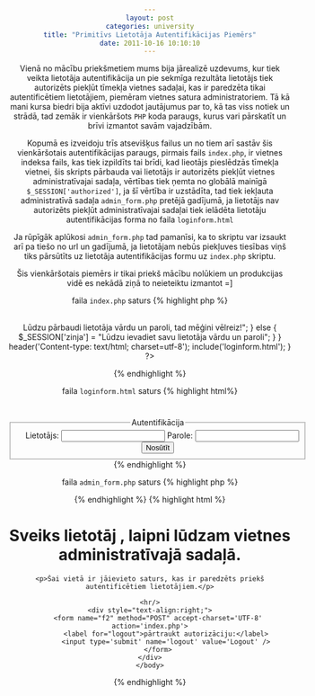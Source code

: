 ```yaml
---
layout: post
categories: university
title: "Primitīvs Lietotāja Autentifikācijas Piemērs"
date: 2011-10-16 10:10:10
---
```

Vienā no mācību priekšmetiem mums bija jārealizē uzdevums, kur tiek veikta lietotāja autentifikācija un pie sekmīga rezultāta lietotājs tiek autorizēts piekļūt tīmekļa vietnes sadaļai, kas ir paredzēta tikai autentificētiem lietotājiem, piemēram vietnes satura administratoriem. Tā kā mani kursa biedri bija aktīvi uzdodot jautājumus par to, kā tas viss notiek un strādā, tad zemāk ir vienkāršots `PHP` koda paraugs, kurus vari pārskatīt un brīvi izmantot savām vajadzībām.

Kopumā es izveidoju trīs atsevišķus failus un no tiem arī sastāv šis vienkāršotais autentifikācijas paraugs, pirmais fails `index.php`, ir vietnes indeksa fails, kas tiek izpildīts tai brīdi, kad lieotājs pieslēdzās tīmekļa vietnei, šis skripts pārbauda vai lietotājs ir autorizēts piekļūt vietnes administratīvajai sadaļa, vērtības tiek ņemta no globālā mainīgā `$_SESSION['authorized']`, ja šī vērtība ir uzstādīta, tad tiek iekļauta administratīvā sadaļa `admin_form.php` pretējā gadījumā, ja lietotājs nav autorizēts piekļūt administratīvajai sadaļai tiek ielādēta lietotāju autentifikācijas forma no faila `loginform.html`

Ja rūpīgāk aplūkosi `admin_form.php` tad pamanīsi, ka to skriptu var izsaukt arī pa tiešo no url un gadījumā, ja lietotājam nebūs piekļuves tiesības viņš tiks pārsūtīts uz lietotāja autentifikācijas formu uz `index.php` skriptu.

Šis vienkāršotais piemērs ir tikai priekš mācību nolūkiem un produkcijas vidē es nekādā ziņā to neieteiktu izmantot =]

faila `index.php` saturs
{% highlight php %}
<?php
    session_start();
    
    if($_POST['logout']) {
        session_destroy();
        header('Location: index.php');
    }
    
    function CheckPass($username,$password) {
        if ($username == 'user' and md5($password) == '098f6bcd4621d373cade4e832627b4f6') { // password ir test
            return true;
        } else {
            return false;
        }
    }
    
    if($_SESSION['authorized']) {
        include('admin_form.php');
        exit;
    } else {
        $username = trim($_POST['username']);
        $password = trim($_POST['password']);
        $_SESSION['authorized'] = CheckPass($username, $password);
        if($_SESSION['authorized']) {
            $_SESSION['username'] = $username;
            header('Location: index.php');
            exit;
        } else {
            if(isset($_POST['submitted'])) {
                $_SESSION['zinja'] = "Lietotāja autentifikācija ir nesekmīga!<br/><br/>
                            Lūdzu pārbaudi lietotāja vārdu un paroli, tad mēģini vēlreiz!";
            } else {
                $_SESSION['zinja'] = "Lūdzu ievadiet savu lietotāja vārdu un paroli";
            }
        }           
        header('Content-type: text/html; charset=utf-8');
        include('loginform.html');
    }
?>
{% endhighlight %}

faila `loginform.html` saturs
{% highlight html%}
<!DOCTYPE html>
<html>
    <head>
        <meta charset="utf-8">
        <title>Lietotāja autentifikācijas forma</title>
    </head>
    <body style="text-align:center;margin:auto;padding:2em;">
        <h1><?php print $_SESSION['zinja']; ?></h1>
        <div style="margin:auto;">
        <form method="POST" accept-charset='UTF-8' action='index.php' style="width:38em;margin:auto;">
            <fieldset>
                <legend>Autentifikācija</legend>
                <input type='hidden' name='submitted' id='submitted' value='1'/>
                <div style="text-align:right;">
                    <label for='username' >Lietotājs:</label>
                    <input type='text' name='username' id='username'  maxlength="50"/>
                    <label for='password' >Parole:</label>
                    <input type='password' name='password' id='password' maxlength="50"/>
                </div>
                <input id="sender" type='submit' name='Submit' value='Nosūtīt'/>
            </fieldset>
        </form>
        </div>
    </body>
</html>
{% endhighlight %}

faila `admin_form.php` saturs
{% highlight php %}
<?php
    session_start();
    if(!$_SESSION['authorized']) {
        header('Location: index.php');
    } else {
        header('Content-type: text/html; charset=utf-8');
    }
?>
{% endhighlight %}
{% highlight html %}
<!DOCTYPE html>
<html>
<head>
    <meta content="text/html; charset=UTF-8" http-equiv="Content-Type" />
    <title>Autorizēta lietotāja sadaļa</title>
    <link rel="stylesheet" href="style.css" />
</head>
    <body>
    <h1>Sveiks lietotāj <?php print $_SESSION['username']; ?>, 
                laipni lūdzam vietnes administratīvajā sadaļā.</h1>

    <p>Šai vietā ir jāievieto saturs, kas ir paredzēts priekš autentificētiem lietotājiem.</p>

    <hr/>
    <div style="text-align:right;">
        <form name="f2" method="POST" accept-charset='UTF-8' action='index.php'>
            <label for="logout">pārtraukt autorizāciju:</label>
            <input type='submit' name='logout' value='Logout' />
        </form>
    </div>
    </body>
</html>
{% endhighlight %}
</br>

